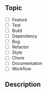 <!-- ## Ticket(s) <!-- Optional -->

## Topic <!-- Required -->

- [ ] Feature <!-- Indicates a relationship with a feature or enhancement -->
- [ ] Test <!-- Indicates a relationship with a testing process -->
- [ ] Build <!-- Indicates a relationship with a build process -->
- [ ] Dependency <!-- Indicates a relationship with a development or production dependency -->
- [ ] Bug <!-- Indicates a relationship with a bug or unintended behavior -->
- [ ] Refactor <!-- Indicates a relationship with a refactoring process -->
- [ ] Style <!-- Indicates a relationship with a code style process -->
- [ ] Chore <!-- Indicates a relationship with a maintenance process (does not affect production code) -->
- [ ] Documentation <!-- Indicates a relationship with a documentation process -->
- [ ] Workflow <!-- Indicates a relationship with a CI/CD process -->

## Description <!-- Required -->

<!-- ## Evidence <!-- Optional -->
